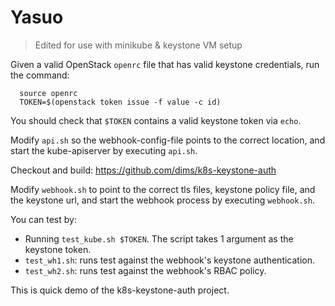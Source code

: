 # Yasuo

> Edited for use with minikube & keystone VM setup

Given a valid OpenStack `openrc` file that has valid keystone credentials,
run the command:

```
  source openrc
  TOKEN=$(openstack token issue -f value -c id)
```

You should check that `$TOKEN` contains a valid keystone token via `echo`.

Modify `api.sh` so the webhook-config-file points to the correct location, and
start the kube-apiserver by executing `api.sh`.

Checkout and build: https://github.com/dims/k8s-keystone-auth

Modify `webhook.sh` to point to the correct tls files, keystone policy file,
and the keystone url, and start the webhook process by executing `webhook.sh`.

You can test by:

* Running `test_kube.sh $TOKEN`.  The script takes 1 argument as the keystone
  token.
* `test_wh1.sh`: runs test against the webhook's keystone authentication.
* `test_wh2.sh`: runs test against the webhook's RBAC policy.


This is quick demo of the k8s-keystone-auth project.

